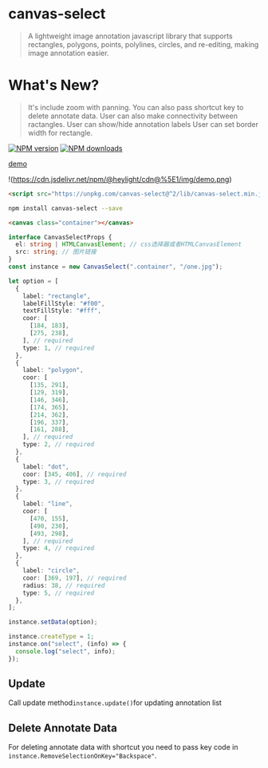 # canvas-select

> A lightweight image annotation javascript library that supports rectangles, polygons, points, polylines, circles, and re-editing, making image annotation easier.

# What's New?

> It's include zoom with panning.
> You can also pass shortcut key to delete annotate data.
> User can also make connectivity between ractangles.
> User can show/hide annotation labels
> User can set border width for rectangle.

[![NPM version](https://img.shields.io/npm/v/canvas-select.svg?style=flat)](https://npmjs.org/package/canvas-select)
[![NPM downloads](http://img.shields.io/npm/dm/canvas-select.svg?style=flat)](https://npmjs.org/package/canvas-select)

[demo](https://codepen.io/heylight/pen/VwbQLje)

!(https://cdn.jsdelivr.net/npm/@heylight/cdn@%5E1/img/demo.png)

```html
<script src="https://unpkg.com/canvas-select@^2/lib/canvas-select.min.js"></script>
```

```bash
npm install canvas-select --save
```

```html
<canvas class="container"></canvas>
```

```ts
interface CanvasSelectProps {
  el: string | HTMLCanvasElement; // css选择器或者HTMLCanvasElement
  src: string; // 图片链接
}
const instance = new CanvasSelect(".container", "/one.jpg");

let option = [
  {
    label: "rectangle",
    labelFillStyle: "#f00",
    textFillStyle: "#fff",
    coor: [
      [184, 183],
      [275, 238],
    ], // required
    type: 1, // required
  },
  {
    label: "polygon",
    coor: [
      [135, 291],
      [129, 319],
      [146, 346],
      [174, 365],
      [214, 362],
      [196, 337],
      [161, 288],
    ], // required
    type: 2, // required
  },
  {
    label: "dot",
    coor: [345, 406], // required
    type: 3, // required
  },
  {
    label: "line",
    coor: [
      [470, 155],
      [490, 230],
      [493, 298],
    ], // required
    type: 4, // required
  },
  {
    label: "circle",
    coor: [369, 197], // required
    radius: 38, // required
    type: 5, // required
  },
];

instance.setData(option);

instance.createType = 1;
instance.on("select", (info) => {
  console.log("select", info);
});
```

## Update

Call update method`instance.update()`for updating annotation list

## Delete Annotate Data

For deleting annotate data with shortcut you need to pass key code in `instance.RemoveSelectionOnKey="Backspace"`.
